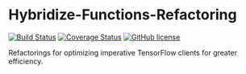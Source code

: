 # Hybridize-Functions-Refactoring

[![Build Status](https://app.travis-ci.com/ponder-lab/Hybridize-Functions-Refactoring.svg?token=ysqq4ZuxzD688KNytWSA&branch=main)](https://app.travis-ci.com/ponder-lab/Hybridize-Functions-Refactoring) [![Coverage Status](https://coveralls.io/repos/github/ponder-lab/Hybridize-Functions-Refactoring/badge.svg?branch=main&t=PffqbW)](https://coveralls.io/github/ponder-lab/Hybridize-Functions-Refactoring?branch=main) [![GitHub license](https://img.shields.io/badge/license-Eclipse-blue.svg)](https://github.com/khatchadourian-lab/Java-8-Stream-Refactoring/raw/master/LICENSE.txt)

Refactorings for optimizing imperative TensorFlow clients for greater efficiency.
